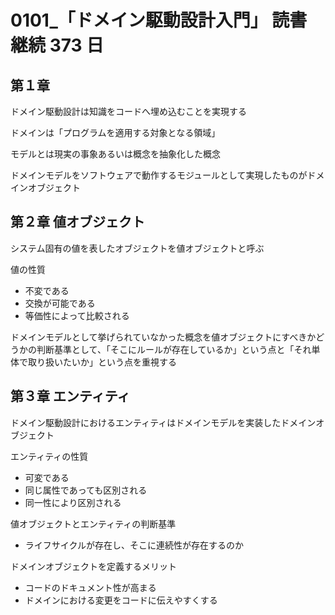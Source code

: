 # 0101\_「ドメイン駆動設計入門」 読書 継続 373 日

## 第１章

ドメイン駆動設計は知識をコードへ埋め込むことを実現する

ドメインは「プログラムを適用する対象となる領域」

モデルとは現実の事象あるいは概念を抽象化した概念

ドメインモデルをソフトウェアで動作するモジュールとして実現したものがドメインオブジェクト

## 第２章 値オブジェクト

システム固有の値を表したオブジェクトを値オブジェクトと呼ぶ

値の性質

- 不変である
- 交換が可能である
- 等価性によって比較される

ドメインモデルとして挙げられていなかった概念を値オブジェクトにすべきかどうかの判断基準として、「そこにルールが存在しているか」という点と「それ単体で取り扱いたいか」という点を重視する

## 第３章 エンティティ

ドメイン駆動設計におけるエンティティはドメインモデルを実装したドメインオブジェクト

エンティティの性質

- 可変である
- 同じ属性であっても区別される
- 同一性により区別される

値オブジェクトとエンティティの判断基準

- ライフサイクルが存在し、そこに連続性が存在するのか

ドメインオブジェクトを定義するメリット

- コードのドキュメント性が高まる
- ドメインにおける変更をコードに伝えやすくする
